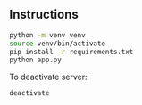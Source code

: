 ## Instructions
```bash
python -m venv venv
source venv/bin/activate
pip install -r requirements.txt
python app.py
```

To deactivate server:
```bash
deactivate
```